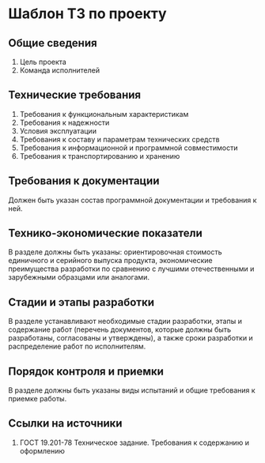 # Шаблон ТЗ по проекту


## Общие сведения

1. Цель проекта
2. Команда исполнителей

## Технические требования

1. Требования к функциональным характеристикам
2. Требования к надежности
3. Условия эксплуатации
4. Требования к составу и параметрам технических средств
5. Требования к информационной и программной совместимости
6. Требования к транспортированию и хранению

## Требования к документации

Должен быть указан состав программной документации и требования к ней.

## Технико-экономические показатели

В разделе должны быть указаны: ориентировочная стоимость единичного и серийного выпуска продукта, экономические преимущества разработки по сравнению с лучшими отечественными и зарубежными образцами или аналогами.

## Cтадии и этапы разработки

В разделе устанавливают необходимые стадии разработки, этапы и содержание работ (перечень документов, которые должны быть разработаны, согласованы и утверждены), а также сроки разработки и распределение работ по исполнителям.

## Порядок контроля и приемки

В разделе должны быть указаны виды испытаний и общие требования к приемке работы.

## Ссылки на источники

1. ГОСТ 19.201-78 Техническое задание. Требования к содержанию и оформлению
